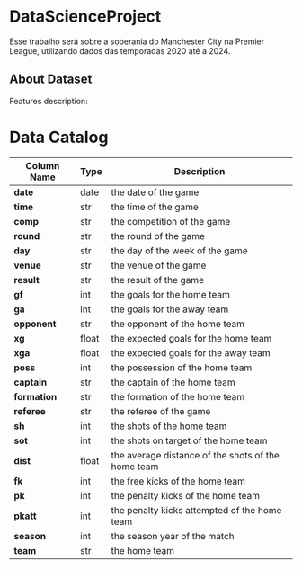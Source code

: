 # DataScienceProject

Esse trabalho será sobre a soberania do Manchester City na Premier League, utilizando dados das temporadas 2020 até a 2024.


## About Dataset

Features description:
# Data Catalog

| Column Name | Type | Description                                        |
|-------------|------|----------------------------------------------------|
| **date**    | date | the date of the game                              |
| **time**    | str  | the time of the game                              |
| **comp**    | str  | the competition of the game                       |
| **round**   | str  | the round of the game                             |
| **day**     | str  | the day of the week of the game                   |
| **venue**   | str  | the venue of the game                             |
| **result**  | str  | the result of the game                            |
| **gf**      | int  | the goals for the home team                       |
| **ga**      | int  | the goals for the away team                       |
| **opponent**| str  | the opponent of the home team                     |
| **xg**      | float| the expected goals for the home team              |
| **xga**     | float| the expected goals for the away team              |
| **poss**    | int  | the possession of the home team                   |
| **captain** | str  | the captain of the home team                      |
| **formation**| str | the formation of the home team                    |
| **referee** | str  | the referee of the game                           |
| **sh**      | int  | the shots of the home team                        |
| **sot**     | int  | the shots on target of the home team              |
| **dist**    | float| the average distance of the shots of the home team|
| **fk**      | int  | the free kicks of the home team                   |
| **pk**      | int  | the penalty kicks of the home team                |
| **pkatt**   | int  | the penalty kicks attempted of the home team      |
| **season**  | int  | the season year of the match                      |
| **team**    | str  | the home team                                     |


